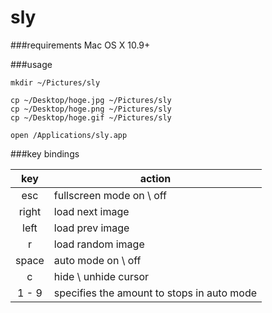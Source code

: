 sly
======================
###requirements
Mac OS X 10.9+

###usage

    mkdir ~/Pictures/sly
    
    cp ~/Desktop/hoge.jpg ~/Pictures/sly
    cp ~/Desktop/hoge.png ~/Pictures/sly
    cp ~/Desktop/hoge.gif ~/Pictures/sly
    
    open /Applications/sly.app
    
###key bindings

| key | action |
| :-: | --- |
| esc | fullscreen mode on \ off |
| right | load next image |
| left | load prev image |
| r | load random image |
| space | auto mode on \ off |
| c | hide \ unhide cursor |
| 1 - 9 | specifies the amount to stops in auto mode |

